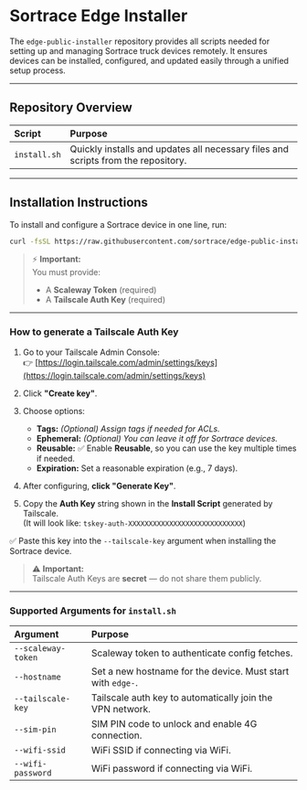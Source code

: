 # Sortrace Edge Installer

The `edge-public-installer` repository provides all scripts needed for setting up and managing Sortrace truck devices remotely. It ensures devices can be installed, configured, and updated easily through a unified setup process.

---

## Repository Overview

| Script       | Purpose                                                                           |
| :----------- | :-------------------------------------------------------------------------------- |
| `install.sh` | Quickly installs and updates all necessary files and scripts from the repository. |

---

## Installation Instructions

To install and configure a Sortrace device in one line, run:

```bash
curl -fsSL https://raw.githubusercontent.com/sortrace/edge-public-installer/main/install.sh | sudo bash -s -- --scaleway-token "<your-scaleway-token>" --hostname "edge-truck-001" --tailscale-key "<your-tailscale-key>" --sim-pin "1234" --wifi-ssid "YourSSID" --wifi-password "YourWiFiPassword"
```

> ⚡ **Important:**  
> You must provide:
>
> - A **Scaleway Token** (required)
> - A **Tailscale Auth Key** (required)

---

### How to generate a Tailscale Auth Key

1. Go to your Tailscale Admin Console:  
   👉 [https://login.tailscale.com/admin/settings/keys](https://login.tailscale.com/admin/settings/keys)

2. Click **"Create key"**.

3. Choose options:

   - **Tags:** _(Optional) Assign tags if needed for ACLs._
   - **Ephemeral:** _(Optional) You can leave it off for Sortrace devices._
   - **Reusable:** ✅ Enable **Reusable**, so you can use the key multiple times if needed.
   - **Expiration:** Set a reasonable expiration (e.g., 7 days).

4. After configuring, **click "Generate Key"**.

5. Copy the **Auth Key** string shown in the **Install Script** generated by Tailscale.  
   (It will look like: `tskey-auth-XXXXXXXXXXXXXXXXXXXXXXXXXXXX`)

✅ Paste this key into the `--tailscale-key` argument when installing the Sortrace device.

> ⚠️ **Important:**  
> Tailscale Auth Keys are **secret** — do not share them publicly.

---

### Supported Arguments for `install.sh`

| Argument           | Purpose                                                     |
| :----------------- | :---------------------------------------------------------- |
| `--scaleway-token` | Scaleway token to authenticate config fetches.              |
| `--hostname`       | Set a new hostname for the device. Must start with `edge-`. |
| `--tailscale-key`  | Tailscale auth key to automatically join the VPN network.   |
| `--sim-pin`        | SIM PIN code to unlock and enable 4G connection.            |
| `--wifi-ssid`      | WiFi SSID if connecting via WiFi.                           |
| `--wifi-password`  | WiFi password if connecting via WiFi.                       |
